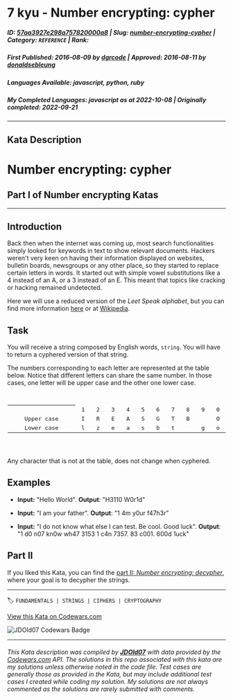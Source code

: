 # 7 kyu - Number encrypting: cypher

##### **ID**: [57aa3927e298a757820000a8](https://www.codewars.com/kata/57aa3927e298a757820000a8) | **Slug**: [number-encrypting-cypher](https://www.codewars.com/kata/57aa3927e298a757820000a8) | **Category**: `REFERENCE` | **Rank**: <span style="color:white">7 kyu</span>

##### **First Published**: 2016-08-09 ***by*** [dgrcode](https://www.codewars.com/users/dgrcode) | **Approved**: 2016-08-11 ***by*** [donaldsebleung](https://www.codewars.com/users/donaldsebleung)

##### **Languages Available**: javascript, python, ruby

##### **My Completed Languages**: javascript ***as at*** 2022-10-08 | **Originally completed**: 2022-09-21

---

## Kata Description


# Number encrypting: cypher

## Part I of Number encrypting Katas

***



## Introduction

Back then when the internet was coming up, most search functionalities simply looked for keywords in text to show relevant documents. Hackers weren't very keen on having their information displayed on websites, bulletin boards, newsgroups or any other place, so they started to replace certain letters in words. It started out with simple vowel substitutions like a 4 instead of an A, or a 3 instead of an E. This meant that topics like cracking or hacking remained undetected.



Here we will use a reduced version of the *Leet Speak alphabet*, but you can find more information [here](http://www.gamehouse.com/blog/leet-speak-cheat-sheet/) or at [Wikipedia](https://en.wikipedia.org/wiki/Leet).



## Task

You will receive a string composed by English words, `string`. You will have to return a cyphered version of that string.



The numbers corresponding to each letter are represented at the table below. Notice that different letters can share the same number. In those cases, one letter will be upper case and the other one lower case.



<style>

  .cell {

    border: 1px solid white;

    text-align: center;

    width: 7%;

  }

  

  .title {

    border: 1px solid white;

    border-bottom: 1px solid white;

    text-align: center;

    min-width: 11em;

  }

  

  .no-border {border: none}

  

  table {

    margin-bottom: 10px

  }

</style>



<pre>

<table>

  <tr >

    <td class="no-border"></td>

    <td class="cell">1</td>

    <td class="cell">2</td>

    <td class="cell">3</td>

    <td class="cell">4</td>

    <td class="cell">5</td>

    <td class="cell">6</td>

    <td class="cell">7</td>

    <td class="cell">8</td>

    <td class="cell">9</td>

    <td class="cell">0</td>

  </tr>

  <tr >

    <td class="title">Upper case</td>

    <td class="cell">I</td>

    <td class="cell">R</td>

    <td class="cell">E</td>

    <td class="cell">A</td>

    <td class="cell">S</td>

    <td class="cell">G</td>

    <td class="cell">T</td>

    <td class="cell">B</td>

    <td class="cell"></td>

    <td class="cell">O</td>

  </tr>

  <tr >

    <td class="title">Lower case</td>

    <td class="cell">l</td>

    <td class="cell">z</td>

    <td class="cell">e</td>

    <td class="cell">a</td>

    <td class="cell">s</td>

    <td class="cell">b</td>

    <td class="cell">t</td>

    <td class="cell"></td>

    <td class="cell">g</td>

    <td class="cell">o</td>

  </tr>

  <tr></tr>

</table>

</pre>



Any character that is not at the table, does not change when cyphered.



## Examples



  * **Input:** "Hello World". **Output**: "H3110 W0r1d"

  * **Input:** "I am your father". **Output**: "1 4m y0ur f47h3r"

  * **Input:** "I do not know what else I can test. Be cool. Good luck". **Output**: "1 d0 n07 kn0w wh47 3153 1 c4n 7357. 83 c001. 600d 1uck"



## Part II

If you liked this Kata, you can find the [part II: *Number encrypting: decypher*](https://www.codewars.com/kata/number-encrypting-decypher), where your goal is to decypher the strings.





---


🏷 `FUNDAMENTALS | STRINGS | CIPHERS | CRYPTOGRAPHY`


[View this Kata on Codewars.com](https://www.codewars.com/kata/57aa3927e298a757820000a8)

![](https://www.codewars.com/users/jdold07/badges/large "JDOld07 Codewars Badge")

---

###### *This Kata description was compiled by [**JDOld07**](https://tpstech.dev) with data provided by the [Codewars.com](https://www.codewars.com) API.  The solutions in this repo associated with this kata are my solutions unless otherwise noted in the code file.  Test cases are generally those as provided in the Kata, but may include additional test cases I created while coding my solution.  My solutions are not always commented as the solutions are rarely submitted with comments.*
